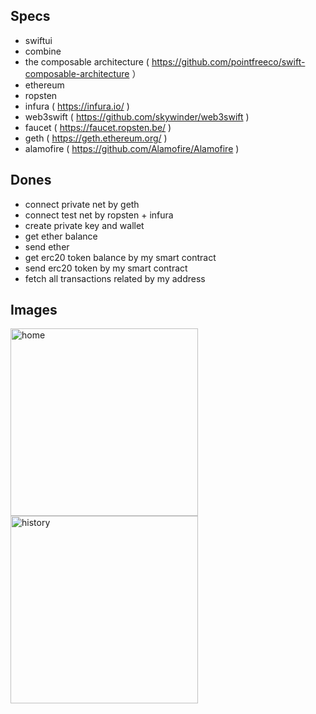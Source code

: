## Specs

- swiftui
- combine
- the composable architecture ( https://github.com/pointfreeco/swift-composable-architecture ）
- ethereum
- ropsten
- infura ( https://infura.io/ )
- web3swift ( https://github.com/skywinder/web3swift )
- faucet ( https://faucet.ropsten.be/ )
- geth ( https://geth.ethereum.org/ )
- alamofire ( https://github.com/Alamofire/Alamofire )

## Dones

- connect private net by geth
- connect test net by ropsten + infura
- create private key and wallet
- get ether balance
- send ether
- get erc20 token balance by my smart contract
- send erc20 token by my smart contract
- fetch all transactions related by my address

## Images

<img width="300" alt="home" src="https://user-images.githubusercontent.com/2268288/149966864-36eccade-b7c1-45dd-8c05-b15664ed1226.png"> <img width="300" alt="history" src="https://user-images.githubusercontent.com/2268288/150085117-557524f9-d0ad-42a4-8606-9839c610096f.png">
